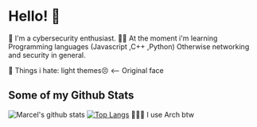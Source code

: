# Hello! 👋

🔭 I'm a cybersecurity enthusiast. 
👨‍💻 At the moment i'm learning Programming languages (Javascript ,C++ ,Python) Otherwise networking and security in general.

💩 Things i hate: light themes😣 <-- Original face

## Some of my Github Stats
![Marcel's github stats](https://github-readme-stats.vercel.app/api?username=marcel-kraatz&show_icons=true&theme=outrun)
[![Top Langs](https://github-readme-stats.vercel.app/api/top-langs/?username=marcel-kraatz&langs_count=8&theme=outrun)](https://github.com/anuraghazra/github-readme-stats)
🧝🏼‍♂️ I use Arch btw
